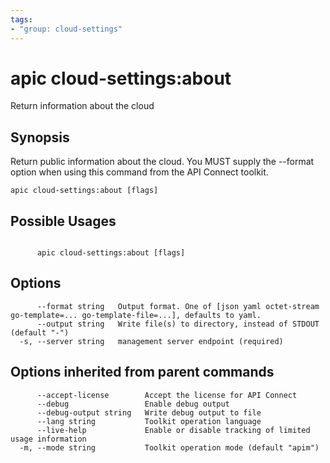 ```yaml
---
tags:
- "group: cloud-settings"
---
```

# apic cloud-settings:about

Return information about the cloud

## Synopsis

Return public information about the cloud. You MUST supply the --format option when using this command from the API Connect toolkit.

```
apic cloud-settings:about [flags]
```

## Possible Usages

```

      apic cloud-settings:about [flags]

```

## Options

```
      --format string   Output format. One of [json yaml octet-stream go-template=... go-template-file=...], defaults to yaml.
      --output string   Write file(s) to directory, instead of STDOUT (default "-")
  -s, --server string   management server endpoint (required)
```

## Options inherited from parent commands

```
      --accept-license        Accept the license for API Connect
      --debug                 Enable debug output
      --debug-output string   Write debug output to file
      --lang string           Toolkit operation language
      --live-help             Enable or disable tracking of limited usage information
  -m, --mode string           Toolkit operation mode (default "apim")
```

